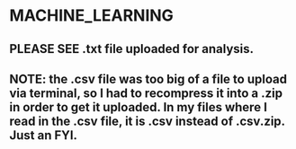 # MACHINE_LEARNING

## PLEASE SEE .txt file uploaded for analysis.
## NOTE: the .csv file was too big of a file to upload via terminal, so I had to recompress it into a .zip in order to get it uploaded. In my files where I read in the .csv file, it is .csv instead of .csv.zip. Just an FYI.
